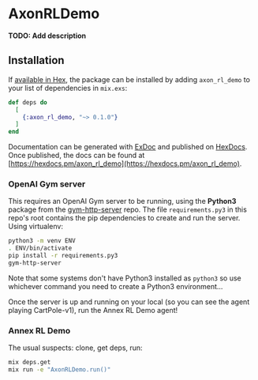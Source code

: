 # AxonRLDemo

**TODO: Add description**

## Installation

If [available in Hex](https://hex.pm/docs/publish), the package can be installed
by adding `axon_rl_demo` to your list of dependencies in `mix.exs`:

```elixir
def deps do
  [
    {:axon_rl_demo, "~> 0.1.0"}
  ]
end
```

Documentation can be generated with [ExDoc](https://github.com/elixir-lang/ex_doc)
and published on [HexDocs](https://hexdocs.pm). Once published, the docs can
be found at [https://hexdocs.pm/axon_rl_demo](https://hexdocs.pm/axon_rl_demo).

### OpenAI Gym server

This requires an OpenAI Gym server to be running, using the **Python3** package from the [gym-http-server](https://github.com/saravanabalagi/gym-http-server) repo.  The file `requirements.py3` in this repo's root contains the pip dependencies to create and run the server.  Using virtualenv:

```bash
python3 -m venv ENV
. ENV/bin/activate
pip install -r requirements.py3
gym-http-server
```

Note that some systems don't have Python3 installed as `python3` so use whichever command you need to create a Python3 environment...

Once the server is up and running on your local (so you can see the agent playing CartPole-v1), run the Annex RL Demo agent!

### Annex RL Demo

The usual suspects: clone, get deps, run:

```bash
mix deps.get
mix run -e "AxonRLDemo.run()"
```
